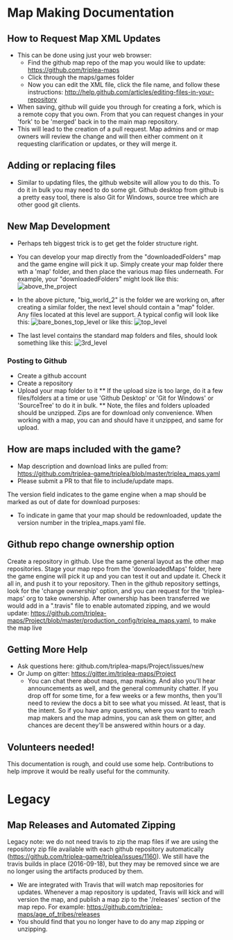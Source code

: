 # Map Making Documentation


## How to Request Map XML Updates
* This can be done using just your web browser:
  * Find the github map repo of the map you would like to update: https://github.com/triplea-maps
  * Click through the maps/games folder
  * Now you can edit the XML file, click the file name, and follow these instructions: http://help.github.com/articles/editing-files-in-your-repository
* When saving, github will guide you through for creating a fork,  which is a remote copy that you own. From that you can request changes in your 'fork' to be 'merged' back in to the main map repository.
* This will lead to the creation of a pull request. Map admins and or map owners will review the change and will then either comment on it requesting clarification or updates, or they will merge it.


## Adding or replacing files
* Similar to updating files, the github website will allow you to do this. To do it in bulk you may need to do some git. Github desktop from github is a pretty easy tool, there is also Git for Windows, source tree which are other good git clients.

 
## New Map Development 

* Perhaps teh biggest trick is to get get the folder structure right.

* You can develop your map directly from the "downloadedFolders" map and the game engine will pick it up. Simply create your map folder there wth a 'map' folder, and then place the various map files underneath. For example, your "downloadedFolders" might look like this:  ![above_the_project](https://cloud.githubusercontent.com/assets/12397753/17640925/f50e1876-60c0-11e6-96d8-483f0a84f389.png)

* In the above picture, "big_world_2" is the folder we are working on, after creating a similar folder, the next level should contain a "map" folder. Any files located at this level are support. A typical config will look like this:
![bare_bones_top_level](https://cloud.githubusercontent.com/assets/12397753/17640936/30528e44-60c1-11e6-815e-e03c395a26b5.png)
or like this:
![top_level](https://cloud.githubusercontent.com/assets/12397753/17640928/f9269118-60c0-11e6-84b5-63a0153ed4fb.png)

* The last level contains the standard map folders and files, should look something like this: ![3rd_level](https://cloud.githubusercontent.com/assets/12397753/17640896/010137cc-60c0-11e6-8f02-4700c709ab66.png)


### Posting to Github
* Create a github account
* Create a repository
* Upload your map folder to it
** If the upload size is too large, do it a few files/folders at a time or use 'Github Desktop' or 'Git for Windows' or 'SourceTree' to do it in bulk.
** Note, the files and folders uploaded should be unzipped. Zips are for download only convenience. When working with a map, you can and should have it unzipped, and same for upload.

## How are maps included with the game?

* Map description and download links are pulled from: https://github.com/triplea-game/triplea/blob/master/triplea_maps.yaml
* Please submit a PR to that file to include/update maps.

The version field indicates to the game engine when a map should be marked as out of date for download purposes:
* To indicate in game that your map should be redownloaded, update the version number in the triplea_maps.yaml file.



## Github repo change ownership option

Create a repository in github. Use the same general layout as the other map repositories. Stage your map repo from the 'downloadedMaps' folder, here the game engine will pick it up and you can test it out and update it. Check it all in, and push it to your repository. Then in the github repository settings, look for the 'change ownership' option, and you can request for the 'triplea-maps' org to take ownership. After ownership has been transferred we would add in a ".travis" file to enable automated zipping, and we would update: https://github.com/triplea-maps/Project/blob/master/production_config/triplea_maps.yaml, to make the map live


## Getting More Help
- Ask questions here: github.com/triplea-maps/Project/issues/new
- Or Jump on gitter: https://gitter.im/triplea-maps/Project
  - You can chat there about maps, map making. And also you'll hear announcements as well, and the general community chatter. If you drop off for some time, for a few weeks or a few months, then you'll need to review the docs a bit to see what you missed. At least, that is the intent. So if you have any questions, where you want to reach map makers and the map admins, you can ask them on gitter, and chances are decent they'll be answered within hours or a day. 



## Volunteers needed!

This documentation is rough, and could use some help. Contributions to help improve it would be really useful for the community.


# Legacy

## Map Releases and Automated Zipping
Legacy note: we do not need travis to zip the map files if we are using the repository zip file available with each github repository automatically (https://github.com/triplea-game/triplea/issues/1160). We still have the travis builds in place (2016-09-18), but they may be removed since we are no longer using the artifacts produced by them.


* We are integrated with Travis that will watch map repositories for updates. Whenever a map repository is updated, Travis will kick and will version the map, and publish a map zip to the '/releases' section of the map repo. For example: https://github.com/triplea-maps/age_of_tribes/releases
* You should find that you no longer have to do any map zipping or unzipping.


